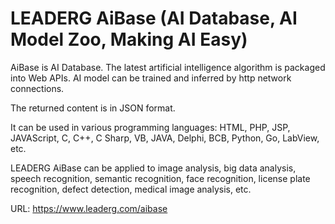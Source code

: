 # LEADERG AiBase (AI Database, AI Model Zoo, Making AI Easy)

AiBase is AI Database. The latest artificial intelligence algorithm is packaged into Web APIs. AI model can be trained and inferred by http network connections.

The returned content is in JSON format.

It can be used in various programming languages: HTML, PHP, JSP, JAVAScript, C, C++, C Sharp, VB, JAVA, Delphi, BCB, Python, Go, LabView, etc.

LEADERG AiBase can be applied to image analysis, big data analysis, speech recognition, semantic recognition, face recognition, license plate recognition, defect detection, medical image analysis, etc.

URL: https://www.leaderg.com/aibase
